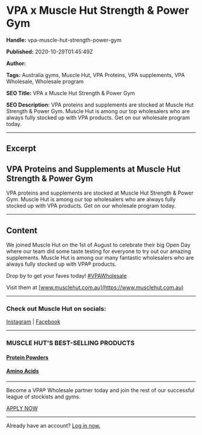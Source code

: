 # VPA x Muscle Hut Strength & Power Gym

**Handle:** vpa-muscle-hut-strength-power-gym

**Published:** 2020-10-29T01:45:49Z

**Author:**  

**Tags:** Australia gyms, Muscle Hut, VPA Proteins, VPA supplements, VPA Wholesale, Wholesale program

**SEO Title:** VPA x Muscle Hut Strength & Power Gym

**SEO Description:** VPA proteins and supplements are stocked at  Muscle Hut Strength & Power Gym. Muscle Hut is among our top wholesalers who are always fully stocked up with VPA products. Get on our wholesale program today.

---

## Excerpt

## VPA Proteins and Supplements at Muscle Hut Strength & Power Gym

VPA proteins and supplements are stocked at Muscle Hut Strength & Power Gym. Muscle Hut is among our top wholesalers who are always fully stocked up with VPA products. Get on our wholesale program today.

---

## Content

We joined Muscle Hut on the 1st of August to celebrate their big Open Day where our team did some taste testing for everyone to try out our amazing supplements. Muscle Hut is among our many fantastic wholesalers who are always fully stocked up with VPA® products.

Drop by to get your faves today! [#VPAWholesale](https://www.youtube.com/results?search_query=%23VPAWholesale)

Visit them at [www.musclehut.com.au](https://www.musclehut.com.au)

---

### Check out Muscle Hut on socials:

[Instagram](https://www.instagram.com/muscle_hut_sc/) | [Facebook](https://www.facebook.com/MuscleHutPtyLtd/?fref=ts)

---

### MUSCLE HUT'S BEST-SELLING PRODUCTS

#### [Protein Powders](https://www.vpa.com.au/collections/protein-powder)

#### [Amino Acids](https://www.vpa.com.au/collections/amino-acids)

---

Become a VPA® Wholesale partner today and join the rest of our successful league of stockists and gyms.

[APPLY NOW](https://www.vpa.com.au/pages/apply-for-wholesale)

---

Already have an account? [Log in now.](http://business.vpa.com.au/)

